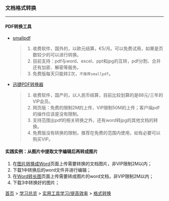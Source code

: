 ### 文档格式转换
-------

#### PDF转换工具
* [smallpdf](https://smallpdf.com/cn/pricing)
  
  > 1. 收费软件，国外的，以欧元结算，€5/月。可以免费试用，如果是页数较少的可以进行转换。
  > 2. 目前支持：pdf与word、excel、ppt和jpg的互转，pdf分割、合并还有加密、解密等服务。
  > 3. 免费版每天只能转2次，`不推荐smallpdf`。

* [迅捷PDF转换器](https://app.xunjiepdf.com/)

   > 1. 收费软件，国产的，以人民币结算，目前比较划算的是88元/三年的VIP会员。 
   > 2. 网页版：免费的限制2M的上传，VIP限制50M的上传；客户端pdf的操作应该是没有限制。 
   > 3. 支持范围出pdf的相关转换之外，还有word转jpg的其他文档的转换。 
   > 4. 免费版没有转换的限制，推荐在免费的范围内使用，如有必要可以购买VIP。 


#### 实践实例：从图片中提取文字编辑后再转成图片
1. 在[图片转换成Word](https://app.xunjiepdf.com/img2word/)页面上传需要转换的文档图片，非VIP限制2M以内；
2. 下载1中转换后的word文件并进行编辑；
3. 在[Word转长图](https://app.xunjiepdf.com/word2jpg/)页面上传需要转成图片的word文档，非VIP限制2M以内；
4. 下载3中转换好的图片；




[首页](../../../README.md) > [学习总览](../../../introduction/studyCatalogList.md) > [实用工具学习/提高效率](../PromoteEfficiency.md) > [格式转换](formatFactory.md)
